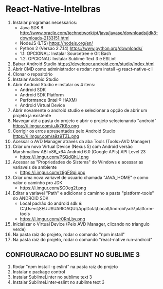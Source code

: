 # React-Native-Intelbras

1. Instalar programas necessarios:
	- Java SDK 8	http://www.oracle.com/technetwork/pt/java/javase/downloads/jdk8-downloads-2133151.html
	- NodeJS (LTS)	https://nodejs.org/en/
	- Python 2 (Versao 2.7.14) 	https://www.python.org/downloads/
	- 1.1. OPCIONAL: Instalar Sourcetree e Git Bash
	- 1.2. OPCIONAL: Instalar Sublime Text 3 e ESLint
2. Baixar Android Studio	https://developer.android.com/studio/index.html
3. Abrir CMD como administrador e rodar: npm install -g react-native-cli
4. Clonar o repositório
5. Instalar Android Studio
6. Abrir Android Studio e instalar os 4 itens:
	- Android SDK
	- Android SDK Platform
	- Performance (Intel ® HAXM)
	- Android Virtual Device
7. Abrir novamente o android studio e selecionar a opção de abrir um projeto ja existente
8. Navegar até a pasta do projeto e abrir o projeto selecionando "android"
	https://i.imgur.com/uJk7K8o.png
9. Corrigir os erros apresentados pelo Android Studio
	https://i.imgur.com/a9z9TZL.png
10. Acessar o AVD Manager através da aba Tools (Tools>AVD Manager)
11. Criar um novo Virtual Device (Nexus 5) com Android versão Marshmallow ABI x86_x64 Android 6.0 (Google APIs) API Level 23
	- https://i.imgur.com/PSQdQhU.png
12. Acessar as "Propriedades do Sistema" do Windows e acessar as variaveis de ambiente
	- https://i.imgur.com/z9gFGgj.png
13. Criar uma nova variavel de usuario chamada "JAVA_HOME" e como valor o caminho pro JDK
	- https://i.imgur.com/SG0eg2f.png
14. Editar a variavel "Path" e adicionar o caminho a pasta "platform-tools" do ANDROID SDK 
	- Local padrão do android sdk é: C:\Users\SEUUSUARIOAQUI\AppData\Local\Android\sdk\platform-tools
	- https://i.imgur.com/r0RnLby.png
15. Inicializar o Virtual Device (Pelo AVD Manager, clicando no triangulo verde)
16. Na pasta raiz do projeto, rodar o comando "npm install"
16. Na pasta raiz do projeto, rodar o comando "react-native run-android"


## CONFIGURACAO DO ESLINT NO SUBLIME 3
1. Rodar "npm install -g eslint" na pasta raiz do projeto
2. Instalar o package control
3. Instalar SublimeLinter no sublime text 3
4. Instalar SublimeLinter-eslint no sublime text 3


